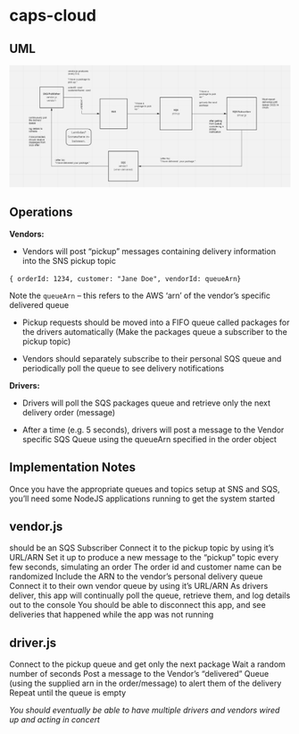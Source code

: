 # caps-cloud

## UML

![](lab19uml.PNG)

## Operations

**Vendors:**

- Vendors will post “pickup” messages containing delivery information into the SNS pickup topic

`{ orderId: 1234, customer: "Jane Doe", vendorId: queueArn}`

Note the `queueArn` – this refers to the AWS ‘arn’ of the vendor’s specific delivered queue

- Pickup requests should be moved into a FIFO queue called packages for the drivers automatically (Make the packages queue a subscriber to the pickup topic)

- Vendors should separately subscribe to their personal SQS queue and periodically poll the queue to see delivery notifications

**Drivers:**

- Drivers will poll the SQS packages queue and retrieve only the next delivery order (message)

- After a time (e.g. 5 seconds), drivers will post a message to the Vendor specific SQS Queue using the queueArn specified in the order object

## Implementation Notes

Once you have the appropriate queues and topics setup at SNS and SQS, you’ll need some NodeJS applications running to get the system started

## vendor.js 

should be an SQS Subscriber
Connect it to the pickup topic by using it’s URL/ARN
Set it up to produce a new message to the “pickup” topic every few seconds, simulating an order
The order id and customer name can be randomized
Include the ARN to the vendor’s personal delivery queue
Connect it to their own vendor queue by using it’s URL/ARN
As drivers deliver, this app will continually poll the queue, retrieve them, and log details out to the console
You should be able to disconnect this app, and see deliveries that happened while the app was not running


## driver.js

Connect to the pickup queue and get only the next package
Wait a random number of seconds
Post a message to the Vendor’s “delivered” Queue (using the supplied arn in the order/message) to alert them of the delivery
Repeat until the queue is empty

*You should eventually be able to have multiple drivers and vendors wired up and acting in concert*